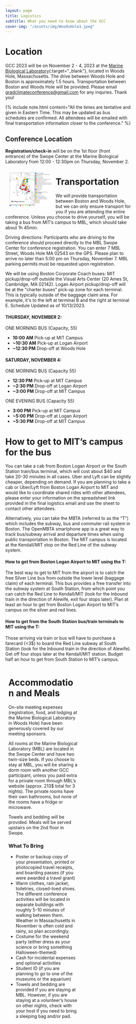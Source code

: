 ```yaml
---
layout: page
title: Logistics
subtitle: What you need to know about the GCC
cover-img: "/assets/img/WoodsHole3.jpeg"
---
```


# Location

GCC 2023 will be on November 2 - 4, 2023 at the [Marine Biological Laboratory](https://www.mbl.edu/){:target="_blank"}, located in Woods Hole, Massachusetts. The drive between Woods Hole and Boston is approximately 1.5 hours. Transportation between Boston and Woods Hole will be provided. Please email [gradclimateconference@gmail.com](mailto:gradclimateconference@gmail.com) for any inquries. Thank you!

{% include note.html content="All the times are tentative and given in Eastern Time. This may be updated as bus schedules are confirmed. All attendees will be emailed with final transportation information closer to the conference." %}

## Conference Location
<b> Registration/check-in</b> will be on the 1st floor (front entrance) of the Swope Center at the Marine Biological Laboratory from 12:00 - 12:30pm on Thursday, November 2.
  <div class="column right" style="background-color: site.page-col;">
    <img src="/assets/img/MBL.Campus-Grouped-Colors-parking-bikes-2021-with-legend-2022.png" alt="WoodsHole Map">
  </div>

# Transportation

We will provide transportation between Boston and Woods Hole, but we can only ensure transport for you if you are attending the entire conference. Unless you choose to drive yourself, you will be taking a bus from MIT’s campus to MBL, which should take about 1h 45min.

Driving directions:
Participants who are driving to the conference should proceed directly to the MBL Swope Center for conference registration. You can enter 7 MBL Street, Woods Hole MA 02543 on the GPS. Please plan to arrive no later than 5:00 pm on Thursday, November 7. MBL parking permits must be requested upon registration.


We will be using Boston Corporate Coach buses: MIT pickup/drop-off outside the Visual Arts Center (20 Ames St, Cambridge, MA 02142). Logan Airport pickup/drop-off will be at the "charter buses" pick-up zone for each terminal. This is typically outside of the baggage claim area. For example, it's to the left at terminal B and the right at terminal E. Schedule Updated as of 10/13/2023.

#### THURSDAY, NOVEMBER 2:
ONE MORNING BUS (Capacity, 55)
- <b>10:00 AM</b> Pick-up at MIT Campus
- <b>~10:30 AM</b> Pick-up at Logan Airport
- <b>~12:30 PM</b> Drop-off at Woods Hole

#### SATURDAY, NOVEMBER 4: 
ONE MORNING BUS (Capacity 55)
- <b>12:30 PM</b> Pick-up at MIT Campus
- <b>~2:30 PM</b> Drop-off at Logan Airport
- <b>~3:00 PM</b>  Drop-off at MIT Campus

ONE EVENING BUS (Capacity 55)
- <b>3:00 PM</b> Pick-up at MIT Campus
- <b>~5:00 PM</b> Drop-off at Logan Airport
- <b>~5:30 PM</b>  Drop-off at MIT Campus

# How to get to MIT’s campus for the bus
You can take a cab from Boston Logan Airport or the South Station train/bus terminal, which will cost about $40 and take 20-30 minutes in all cases. Uber and Lyft can be slightly cheaper, depending on demand. If you are planning to take a cab or Uber/Lyft from Boston Logan Airport to MIT and would like to coordinate shared rides with other attendees, please enter your information on the spreadsheet link provided in the final logistics email and use the sheet to contact other attendees.

Alternatively, you can take the MBTA (referred to as the “T”) which includes the subway, bus and commuter rail system in Boston. The OpenMBTA smartphone app is a great way to track bus/subway arrival and departure times when using public transportation in Boston. The MIT campus is located at the Kendall/MIT stop on the Red Line of the subway system.

<h4> How to get from Boston Logan Airport to MIT using the T: </h4>
The best way to get to MIT from the airport is to catch the free Silver Line bus from outside the lower level (baggage claim) of each terminal. This bus provides a free transfer into the subway system at South Station, from which point you can catch the Red Line to Kendall/MIT (look for the Inbound train in the direction of Alewife, exit four stops later). Plan at least an hour to get from Boston Logan Airport to MIT’s campus on the silver and red lines.

<h4> How to get from the South Station bus/train terminals to MIT using the T: </h4>
Those arriving via train or bus will have to purchase a farecard (<3$) to board the Red Line subway at South Station (look for the Inbound train in the direction of Alewife). Get off four stops later at the Kendall/MIT station. Budget half an hour to get from South Station to MIT’s campus.

<style>
* {
  box-sizing: border-box;
}

/* Create two unequal columns that floats next to each other */
.column {
  float: left;
  padding: 10px;
}

.left {
  width: 60%;
}

.right {
  width: 40%;
}

/* Clear floats after the columns */
.row:after {
  content: "";
  display: table;
  clear: both;
}
</style>
<body>
<div class="row">
  <div class="column left" style="background-color: site.page-col;">
    
 <h1> Accommodation and Meals </h1>
On-site meeting expenses (registration, food, and lodging at the Marine Biological Laboratory in Woods Hole) have been generously covered by our meeting sponsors.

All rooms at the Marine Biological Laboratory (MBL) are located in the Swope Center and have two twin-size beds. If you choose to stay at MBL, you will be sharing a dorm room with another GCC participant, unless you paid extra for a private room through MBL’s website (approx. 213$ total for 3 nights). The private rooms have their own bathrooms, but none of the rooms have a fridge or microwave.

Towels and bedding will be provided. Meals will be served upstairs on the 2nd floor in Swope.

 <h3> What To Bring </h3>
 <ul>
<li> Poster or backup copy of your presentation, printed or photocopied travel receipts, and boarding passes (if you were awarded a travel grant)</li>
<li> Warm clothes, rain jacket, toiletries, closed-toed shoes. The different conference activities will be located in separate buildings with roughly 5-10 minutes of walking between them. Weather in Massachusetts in November is often cold and rainy, so plan accordingly. </li>
<li> Costume for the weekend party (either dress as your science or bring something Halloween-themed) </li>
<li> Cash for incidental expenses and optional activities </li>
<li> Student ID (if you are planning to go to one of the museums or the aquarium) </li>
<li> Towels and bedding are provided if you are staying at MBL. However, if you are staying at a volunteer’s house on other nights, check with your host if you need to bring a sleeping bag and/or pad. </li>
 </ul> 
 </div>

</div>
</body>
